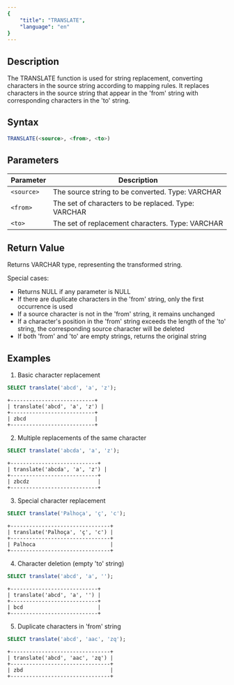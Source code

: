 ```yaml
---
{
    "title": "TRANSLATE",
    "language": "en"
}
---
```


## Description

The TRANSLATE function is used for string replacement, converting characters in the source string according to mapping rules. It replaces characters in the source string that appear in the 'from' string with corresponding characters in the 'to' string.

## Syntax

```sql
TRANSLATE(<source>, <from>, <to>)
```

## Parameters
| Parameter | Description                                         |
| --------- | --------------------------------------------------- |
| `<source>` | The source string to be converted. Type: VARCHAR    |
| `<from>` | The set of characters to be replaced. Type: VARCHAR |
| `<to>` | The set of replacement characters. Type: VARCHAR    |

## Return Value

Returns VARCHAR type, representing the transformed string.

Special cases:
- Returns NULL if any parameter is NULL
- If there are duplicate characters in the 'from' string, only the first occurrence is used
- If a source character is not in the 'from' string, it remains unchanged
- If a character's position in the 'from' string exceeds the length of the 'to' string, the corresponding source character will be deleted
- If both 'from' and 'to' are empty strings, returns the original string

## Examples

1. Basic character replacement
```sql
SELECT translate('abcd', 'a', 'z');
```
```text
+---------------------------+
| translate('abcd', 'a', 'z') |
+---------------------------+
| zbcd                      |
+---------------------------+
```

2. Multiple replacements of the same character
```sql
SELECT translate('abcda', 'a', 'z');
```
```text
+----------------------------+
| translate('abcda', 'a', 'z') |
+----------------------------+
| zbcdz                      |
+----------------------------+
```

3. Special character replacement
```sql
SELECT translate('Palhoça', 'ç', 'c');
```
```text
+--------------------------------+
| translate('Palhoça', 'ç', 'c') |
+--------------------------------+
| Palhoca                        |
+--------------------------------+
```

4. Character deletion (empty 'to' string)
```sql
SELECT translate('abcd', 'a', '');
```
```text
+----------------------------+
| translate('abcd', 'a', '') |
+----------------------------+
| bcd                        |
+----------------------------+
```

5. Duplicate characters in 'from' string
```sql
SELECT translate('abcd', 'aac', 'zq');
```
```text
+--------------------------------+
| translate('abcd', 'aac', 'zq') |
+--------------------------------+
| zbd                            |
+--------------------------------+
```